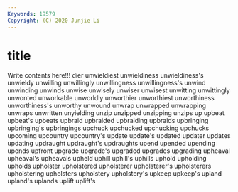 ```yaml
---
Keywords: 19579
Copyright: (C) 2020 Junjie Li
---
```


# title

Write contents here!!!
dier 
unwieldiest 
unwieldiness 
unwieldiness's 
unwieldy 
unwilling 
unwillingly 
unwillingness
unwillingness's 
unwind 
unwinding 
unwinds 
unwise 
unwisely 
unwiser 
unwisest 
unwitting 
unwittingly
unwonted 
unworkable 
unworldly 
unworthier 
unworthiest 
unworthiness 
unworthiness's 
unworthy 
unwound 
unwrap
unwrapped 
unwrapping 
unwraps 
unwritten 
unyielding 
unzip 
unzipped 
unzipping 
unzips 
up
upbeat 
upbeat's 
upbeats 
upbraid 
upbraided 
upbraiding 
upbraids 
upbringing 
upbringing's 
upbringings
upchuck 
upchucked 
upchucking 
upchucks 
upcoming 
upcountry 
upcountry's 
update 
update's 
updated
updater 
updates 
updating 
updraught 
updraught's 
updraughts 
upend 
upended 
upending 
upends
upfront 
upgrade 
upgrade's 
upgraded 
upgrades 
upgrading 
upheaval 
upheaval's 
upheavals 
upheld
uphill 
uphill's 
uphills 
uphold 
upholding 
upholds 
upholster 
upholstered 
upholsterer 
upholsterer's
upholsterers 
upholstering 
upholsters 
upholstery 
upholstery's 
upkeep 
upkeep's 
upland 
upland's 
uplands
uplift 
uplift's 
